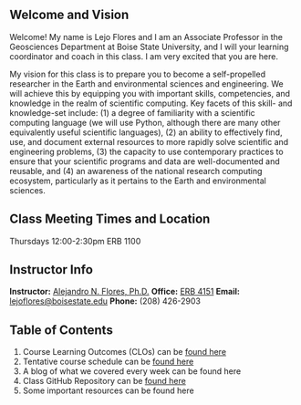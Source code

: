 ## Welcome and Vision

Welcome! My name is Lejo Flores and I am an Associate Professor in the Geosciences Department at Boise State University, and I will your learning coordinator and coach in this class. I am very excited that you are here.

My vision for this class is to prepare you to become a self-propelled researcher in the Earth and environmental sciences and engineering. We will achieve this by equipping you with important skills, competencies, and knowledge in the realm of scientific computing. Key facets of this skill- and knowledge-set include: (1) a degree of familiarity with a scientific computing language (we will use Python, although there are many other equivalently useful scientific languages), (2) an ability to effectively find, use, and document external resources to more rapidly solve scientific and engineering problems, (3) the capacity to use contemporary practices to ensure that your scientific programs and data are well-documented and reusable, and (4) an awareness of the national research computing ecosystem, particularly as it pertains to the Earth and environmental sciences.

## Class Meeting Times and Location 
Thursdays 12:00-2:30pm ERB 1100

## Instructor Info
__Instructor:__ [Alejandro N. Flores, Ph.D.](https://leaf.boisestate.edu/alejandro-lejo-flores/)
__Office:__ [ERB 4151](https://www.google.com/maps/place/Environmental+Research+Building,+Boise,+ID+83725/@43.6006919,-116.199061,17z/data=!3m1!4b1!4m5!3m4!1s0x54aef85a2425a4f3:0x5c42c6be15b4adb4!8m2!3d43.6006919!4d-116.1968723)
__Email:__ [lejoflores@boisestate.edu](mailto:lejoflores@boisestate.edu)
__Phone:__ (208) 426-2903

## Table of Contents
1. Course Learning Outcomes (CLOs) can be [found here](pages/LearningOutcomes.md)
2. Tentative course schedule can be [found here](pages/Schedule.md)
3. A blog of what we covered every week can be found here
4. Class GitHub Repository can be [found here](https://github.com/LejoFlores/EarthScienceResearchComputing)
5. Some important resources can be found here
